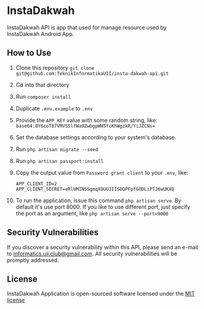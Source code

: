 # InstaDakwah

InstaDakwah API is app that used for manage resource used by InstaDakwah Android App.

## How to Use
1. Clone this repository
`git clone git@github.com:TeknikInformatikaUII/insta-dakwah-api.git`
2. Cd into that directory
3. Run `composer install`
4. Duplicate `.env.example` to `.env`
5. Provide the `APP_KEY` value with some random string, like:
`base64:8Y6coT87VMVS5lfWa9ZwbgpWH5YcKhWgzkR/YiJZCNs=`
6. Set the database settings according to your system's database.
7. Run `php artisan migrate --seed`
8. Run `php artisan passport:install`
9. Copy the output value from `Password grant client` to your `.env`, like:

    ```
    APP_CLIENT_ID=2
    APP_CLIENT_SECRET=eRlUMINSSgmqXOUUJIISDQPFpfGODLiPTJ6wUKXQ
    ```
10. To run the application, issue this command `php artisan serve`. By default it's use port 8000. If you like to use different port, just specify the port as an argument, like `php artisan serve --port=9000`

## Security Vulnerabilities

If you discover a security vulnerability within this API, please send an e-mail to informatics.uii.club@gmail.com. All security vulnerabilities will be promptly addressed.

## License

InstaDakwah Application is open-sourced software licensed under the [MIT license](http://opensource.org/licenses/MIT)
